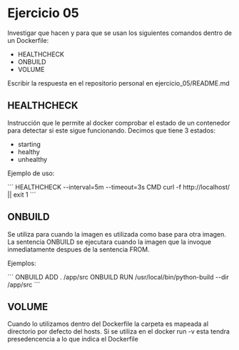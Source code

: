# Ejercicio 05

Investigar que hacen y para que se usan los siguientes comandos dentro de un Dockerfile:

* HEALTHCHECK
* ONBUILD
* VOLUME

Escribir la respuesta en el repositorio personal en ejercicio_05/README.md

## HEALTHCHECK

Instrucción que le permite al docker comprobar el estado de un contenedor para detectar si este sigue funcionando.
Decimos que tiene 3 estados:
* starting
* healthy
* unhealthy

Ejemplo de uso:

´´´
HEALTHCHECK --interval=5m --timeout=3s CMD curl -f http://localhost/ || exit 1
´´´

## ONBUILD

Se utiliza para cuando la imagen es utilizada como base para otra imagen.
La sentencia ONBUILD se ejecutara cuando la imagen que la invoque inmediatamente despues de la sentencia FROM.

Ejemplos:

´´´
ONBUILD ADD . /app/src
ONBUILD RUN /usr/local/bin/python-build --dir /app/src
´´´

## VOLUME

Cuando lo utilizamos dentro del Dockerfile la carpeta es mapeada al directorio por defecto del hosts.
Si se utiliza en el docker run -v esta tendra presedencencia a lo que indica el Dockerfile




